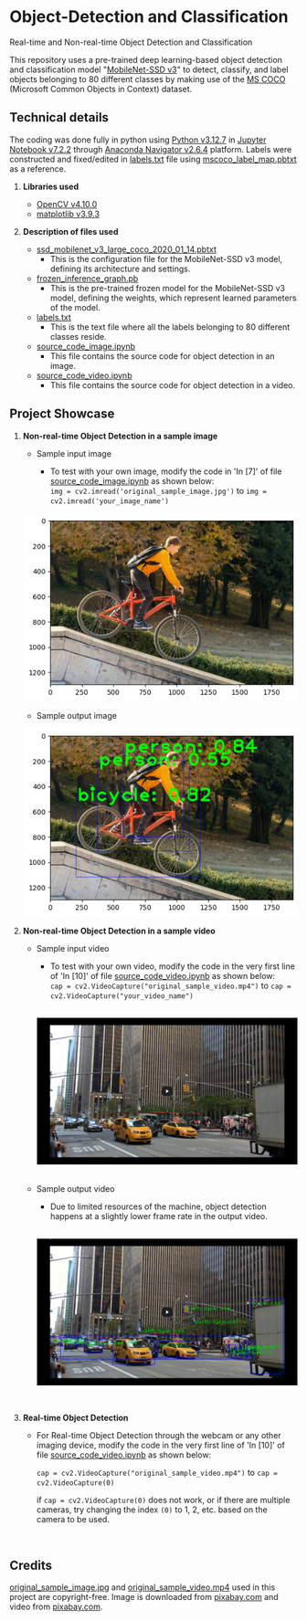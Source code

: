 # Object-Detection and Classification
Real-time and Non-real-time Object Detection and Classification

This repository uses a pre-trained deep learning-based object detection and classification model "[MobileNet-SSD v3](https://github.com/opencv/opencv/wiki/TensorFlow-Object-Detection-API)" to detect, classify, and label objects belonging to 80 different classes by making use of the [MS COCO](https://cocodataset.org/#home) (Microsoft Common Objects in Context) dataset.

## Technical details
The coding was done fully in python using [Python v3.12.7](https://www.python.org/downloads/release/python-3127/) in [Jupyter Notebook v7.2.2](https://jupyter-notebook.readthedocs.io/en/stable/) through [Anaconda Navigator v2.6.4](https://www.anaconda.com/) platform. Labels were constructed and fixed/edited in [labels.txt](/labels.txt) file using [mscoco_label_map.pbtxt](https://github.com/tensorflow/models/blob/45ecd69155b8279d550e1d51f1cc01e5f0eeaebb/research/object_detection/data/mscoco_label_map.pbtxt) as a reference.

1. **Libraries used**
   - [OpenCV v4.10.0](https://opencv.org/releases/)
   - [matplotlib v3.9.3](https://matplotlib.org/stable/users/release_notes#version-3-9)

2. **Description of files used**
   - [ssd_mobilenet_v3_large_coco_2020_01_14.pbtxt](/ssd_mobilenet_v3_large_coco_2020_01_14.pbtxt)
     - This is the configuration file for the MobileNet-SSD v3 model, defining its architecture and settings. 
   - [frozen_inference_graph.pb](frozen_inference_graph.pb)
     - This is the pre-trained frozen model for the MobileNet-SSD v3 model, defining the weights, which represent learned parameters of the model.
   - [labels.txt](/labels.txt)
     - This is the text file where all the labels belonging to 80 different classes reside.
   - [source_code_image.ipynb](/source_code_image.ipynb)
     - This file contains the source code for object detection in an image.
   - [source_code_video.ipynb](/source_code_video.ipynb)
     - This file contains the source code for object detection in a video.

## Project Showcase

1. **Non-real-time Object Detection in a sample image**
   - Sample input image

     - To test with your own image, modify the code in 'In [7]' of file [source_code_image.ipynb](/source_code_image.ipynb) as shown below:\
       `img = cv2.imread('original_sample_image.jpg')` to `img = cv2.imread('your_image_name')`

   ![](Extras/sample_input_image.png)

   - Sample output image

   ![](Extras/sample_output_image.png)


2. **Non-real-time Object Detection in a sample video**
   - Sample input video
  
     - To test with your own video, modify the code in the very first line of 'In [10]' of file [source_code_video.ipynb](/source_code_video.ipynb) as shown below:\
       `cap = cv2.VideoCapture("original_sample_video.mp4")` to `cap = cv2.VideoCapture("your_video_name")`

     \
     [![Watch the video](Extras/input_video_thumbnail.png)](https://drive.google.com/file/d/1WLveG-M_Zh899NEf1BpEa4OQJSRswRKR/view?usp=sharing)
     <br/>
     <br/>
       
   - Sample output video

     - Due to limited resources of the machine, object detection happens at a slightly lower frame rate in the output video.
     <br/>
     
     
     [![Watch the video](Extras/output_video_thumbnail.png)](https://drive.google.com/file/d/1yBSlWr563a3r7WZQTsnaKjolUTtJ4pxe/view?usp=sharing)
<br/>

3. **Real-time Object Detection**

   - For Real-time Object Detection through the webcam or any other imaging device, modify the code in the very first line of 'In [10]' of file 
     [source_code_video.ipynb](/source_code_video.ipynb) as shown below:
     
     `cap = cv2.VideoCapture("original_sample_video.mp4")` to `cap = cv2.VideoCapture(0)`

     if `cap = cv2.VideoCapture(0)` does not work, or if there are multiple cameras, try changing the index `(0)` to 1, 2, etc. based on the camera to be used.
<br/>

## Credits
[original_sample_image.jpg](Extras/original_sample_image.jpg) and [original_sample_video.mp4](Extras/original_sample_video.mp4) used in this project are copyright-free. Image is downloaded from [pixabay.com](https://pixabay.com/photos/boy-bicycle-stunt-child-riding-9201158/) and video from [pixabay.com](https://pixabay.com/videos/new-york-nyc-city-urban-manhattan-26115/). 


     
